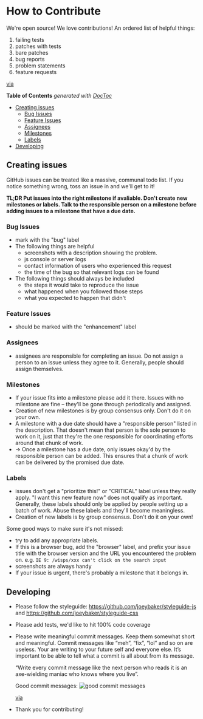 # How to Contribute

We're open source! We love contributions! An ordered list of helpful things:

1. failing tests
2. patches with tests
3. bare patches
4. bug reports
5. problem statements
6. feature requests

[via](https://twitter.com/othiym23/status/515619157287526400)

<!-- START doctoc generated TOC please keep comment here to allow auto update -->
<!-- DON'T EDIT THIS SECTION, INSTEAD RE-RUN doctoc TO UPDATE -->
**Table of Contents**  *generated with [DocToc](http://doctoc.herokuapp.com/)*

- [Creating issues](#creating-issues)
  - [Bug Issues](#bug-issues)
  - [Feature Issues](#feature-issues)
  - [Assignees](#assignees)
  - [Milestones](#milestones)
  - [Labels](#labels)
- [Developing](#developing)

<!-- END doctoc generated TOC please keep comment here to allow auto update -->

## Creating issues
GitHub issues can be treated like a massive, communal todo list. If you notice something wrong, toss an issue in and we'll get to it!

**TL;DR Put issues into the right milestone if avaliable. Don't create new milestones or labels. Talk to the responsible person on a milestone before adding issues to a milestone that have a due date.**

### Bug Issues
* mark with the "bug" label
* The following things are helpful
    * screenshots with a description showing the problem.
    * js console or server logs
    * contact information of users who experienced this request
    * the time of the bug so that relevant logs can be found
* The following things should always be included
    * the steps it would take to reproduce the issue
    * what happened when you followed those steps
    * what you expected to happen that didn't

### Feature Issues
* should be marked with the "enhancement" label

### Assignees
* assignees are responsible for completing an issue. Do not assign a person to an issue unless they agree to it. Generally, people should assign themselves.

### Milestones
* If your issue fits into a milestone please add it there. Issues with no milestone are fine – they'll be gone through periodically and assigned.
* Creation of new milestones is by group consensus only. Don't do it on your own.
* A milestone with a due date should have a "responsible person" listed in the description. That doesn't mean that person is the sole person to work on it, just that they're the one responsible for coordinating efforts around that chunk of work.
* → Once a milestone has a due date, only issues okay'd by the responsible person can be added. This ensures that a chunk of work can be delivered by the promised due date.

### Labels
* issues don't get a "prioritize this!" or "CRITICAL" label unless they really apply. "I want this new feature now" does not qualify as important. Generally, these labels should only be applied by people setting up a batch of work. Abuse these labels and they'll become meaningless.
* Creation of new labels is by group consensus. Don't do it on your own!

Some good ways to make sure it's not missed:
* try to add any appropriate labels.
* If this is a browser bug, add the "browser" label, and prefix your issue title with the browser version and the URL you encountered the problem on. e.g. `IE 9: /wisps/xxx can't click on the search input`
* screenshots are always handy
* If your issue is urgent, there's probably a milestone that it belongs in.

## Developing

* Please follow the styleguide: https://github.com/joeybaker/styleguide-js and https://github.com/joeybaker/styleguide-css
* Please add tests, we'd like to hit 100% code coverage
* Please write meaningful commit messages. Keep them somewhat short and meaningful. Commit messages like “meh”, “fix”, “lol” and so on are useless. Your are writing to your future self and everyone else. It’s important to be able to tell what a commit is all about from its message.

    “Write every commit message like the next person who reads it is an axe-wielding maniac who knows where you live”.

    Good commit messages:
    ![good commit messages](https://blog.rainforestqa.com/images/version-control-best-practices/good-commit-messages.png?1412114618)

    [via](https://blog.rainforestqa.com/2014-05-28-version-control-best-practices/)

* Thank you for contributing!
